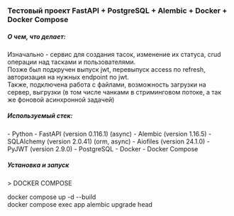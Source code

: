 <h3>Тестовый проект FastAPI + PostgreSQL + Alembic + Docker + Docker Compose</h3>

<h5>О чем, что делает:</h5>
Изначально - сервис для создания тасок, изменение их статуса, 
crud операции над тасками и пользователями. <br>
Позже был подкручен выпуск jwt, перевыпуск access по refresh, авторизация на нужных endpoint по jwt. <br>
Также, подключена работа с файлами, возможность загрузки на сервер, выгрузки (в том числе чанками в стриминговом потоке, а так же фоновой асинхронной задачей)


<h5>Используемый стек:</h5>
- Python
  - FastAPI (version 0.116.1) (async)
  - Alembic (version 1.16.5)
  - SQLAlchemy (version 2.0.41) (orm, async)
  - Aiofiles (version 24.1.0)
  - PyJWT (version 2.9.0)
- PostgreSQL
- Docker
- Docker Compose 

<h5>Установка и запуск</h5>
> DOCKER COMPOSE<br>

docker compose up -d --build<br>
docker compose exec app alembic upgrade head

